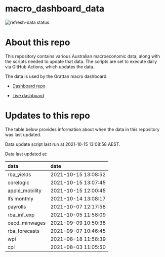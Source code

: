 
<!-- README.md is generated from README.Rmd. Please edit that file -->

# macro\_dashboard\_data

<!-- badges: start -->

![refresh-data
status](https://github.com/grattan/macro_dashboard_data/workflows/refresh-data/badge.svg)

<!-- badges: end -->

# About this repo

This repository contains various Australian macroeconomic data, along
with the scripts needed to update that data. The scripts are set to
execute daily via GitHub Actions, which updates the data.

The data is used by the Grattan macro dashboard.

  - [Dashboard repo](https://github.com/grattan/macrodashboard)

  - [Live dashboard](https://mattcowgill.shinyapps.io/macrodashboard/)

# Updates to this repo

The table below provides information about when the data in this
repository was last updated.

Data update script last run at 2021-10-15 13:08:58 AEST.

Data last updated at:

| data            | date                |
| :-------------- | :------------------ |
| rba\_yields     | 2021-10-15 13:08:52 |
| corelogic       | 2021-10-15 13:07:45 |
| apple\_mobility | 2021-10-15 12:00:45 |
| lfs monthly     | 2021-10-14 13:08:17 |
| payrolls        | 2021-10-07 12:17:58 |
| rba\_inf\_exp   | 2021-10-05 11:58:09 |
| oecd\_minwages  | 2021-09-09 10:50:38 |
| rba\_forecasts  | 2021-09-07 10:46:45 |
| wpi             | 2021-08-18 11:58:39 |
| cpi             | 2021-08-03 11:05:50 |
